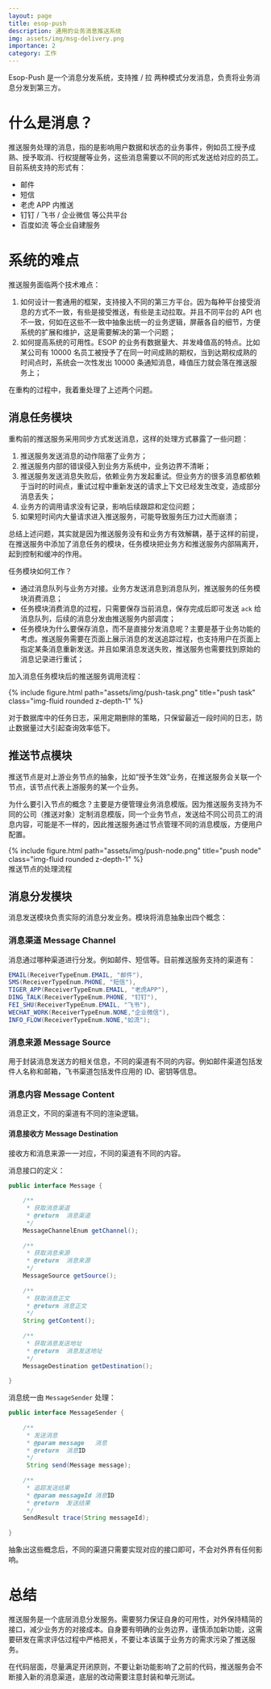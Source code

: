 ```yaml
---
layout: page
title: esop-push
description: 通用的业务消息推送系统
img: assets/img/msg-delivery.png
importance: 2
category: 工作
---
```


Esop-Push 是一个消息分发系统，支持推 / 拉 两种模式分发消息，负责将业务消息分发到第三方。

# 什么是消息？

推送服务处理的消息，指的是影响用户数据和状态的业务事件，例如员工授予成熟、授予取消、行权提醒等业务，这些消息需要以不同的形式发送给对应的员工。目前系统支持的形式有：
- 邮件
- 短信
- 老虎 APP 内推送
- 钉钉 / 飞书 / 企业微信 等公共平台
- 百度如流 等企业自建服务

# 系统的难点

推送服务面临两个技术难点：

1. 如何设计一套通用的框架，支持接入不同的第三方平台。因为每种平台接受消息的方式不一致，有些是接受推送，有些是主动拉取。并且不同平台的 API 也不一致，何如在这些不一致中抽象出统一的业务逻辑，屏蔽各自的细节，方便系统的扩展和维护，这是需要解决的第一个问题；
2. 如何提高系统的可用性。ESOP 的业务有数据量大、并发峰值高的特点。比如某公司有 10000 名员工被授予了在同一时间成熟的期权，当到达期权成熟的时间点时，系统会一次性发出 10000 条通知消息，峰值压力就会落在推送服务上；

在重构的过程中，我着重处理了上述两个问题。

## 消息任务模块

重构前的推送服务采用同步方式发送消息，这样的处理方式暴露了一些问题：

1. 推送服务发送消息的动作阻塞了业务方；
2. 推送服务内部的错误侵入到业务方系统中，业务边界不清晰；
3. 推送服务发送消息失败后，依赖业务方发起重试。但业务方的很多消息都依赖于当时的时间点，重试过程中重新发送的请求上下文已经发生改变，造成部分消息丢失；
4. 业务方的调用请求没有记录，影响后续跟踪和定位问题；
5. 如果短时间内大量请求进入推送服务，可能导致服务压力过大而崩溃；

总结上述问题，其实就是因为推送服务没有和业务方有效解耦，基于这样的前提，在推送服务中添加了消息任务的模块，任务模块把业务方和推送服务内部隔离开，起到控制和缓冲的作用。

任务模块如何工作？

- 通过消息队列与业务方对接。业务方发送消息到消息队列，推送服务的任务模块消费消息；
- 任务模块消费消息的过程，只需要保存当前消息，保存完成后即可发送 `ack` 给消息队列，后续的消息分发由推送服务内部调度；
- 任务模块为什么要保存消息，而不是直接分发消息呢？主要是基于业务功能的考虑。推送服务需要在页面上展示消息的发送追踪过程，也支持用户在页面上指定某条消息重新发送。并且如果消息发送失败，推送服务也需要找到原始的消息记录进行重试；

加入消息任务模块后的推送服务调用流程：
<div class="row">
    <div class="col-sm mt-3 mt-md-0">
        {% include figure.html path="assets/img/push-task.png" title="push task" class="img-fluid rounded z-depth-1" %}
    </div>
</div>

对于数据库中的任务日志，采用定期删除的策略，只保留最近一段时间的日志，防止数据量过大引起查询效率低下。

## 推送节点模块

推送节点是对上游业务节点的抽象，比如“授予生效”业务，在推送服务会关联一个节点，该节点代表上游服务的某一个业务。

为什么要引入节点的概念？主要是方便管理业务消息模版。因为推送服务支持为不同的公司（推送对象）定制消息模版，同一个业务节点，发送给不同公司员工的消息内容，可能是不一样的，因此推送服务通过节点管理不同的消息模版，方便用户配置。

<div class="row">
    <div class="col-sm mt-3 mt-md-0">
        {% include figure.html path="assets/img/push-node.png" title="push node" class="img-fluid rounded z-depth-1" %}
    </div>
</div>
<div class="caption">
    推送节点的处理流程
</div>

## 消息分发模块

消息发送模块负责实际的消息分发业务。模块将消息抽象出四个概念：

### 消息渠道 Message Channel

消息通过哪种渠道进行分发。例如邮件、短信等。目前推送服务支持的渠道有：
```java
EMAIL(ReceiverTypeEnum.EMAIL, "邮件"),  
SMS(ReceiverTypeEnum.PHONE, "短信"),  
TIGER_APP(ReceiverTypeEnum.EMAIL, "老虎APP"),  
DING_TALK(ReceiverTypeEnum.PHONE, "钉钉"),  
FEI_SHU(ReceiverTypeEnum.EMAIL, "飞书"),  
WECHAT_WORK(ReceiverTypeEnum.NONE,"企业微信"),  
INFO_FLOW(ReceiverTypeEnum.NONE,"如流");
```


### 消息来源 Message Source

用于封装消息发送方的相关信息，不同的渠道有不同的内容。例如邮件渠道包括发件人名称和邮箱，飞书渠道包括发件应用的 ID、密钥等信息。

### 消息内容 Message Content

消息正文，不同的渠道有不同的渲染逻辑。

#### 消息接收方 Message Destination

接收方和消息来源一一对应，不同的渠道有不同的内容。

消息接口的定义：
```java
public interface Message {  
  
    /**  
     * 获取消息渠道  
     * @return  消息渠道  
     */  
    MessageChannelEnum getChannel();  
  
    /**  
     * 获取消息来源  
     * @return  消息来源  
     */  
    MessageSource getSource();  
  
    /**  
     * 获取消息正文  
     * @return 消息正文  
     */  
    String getContent();  
  
    /**  
     * 获取消息发送地址  
     * @return  消息发送地址  
     */  
    MessageDestination getDestination();  
  
}
```

消息统一由 `MessageSender` 处理：
```java
public interface MessageSender {  
  
    /**  
     * 发送消息  
     * @param message   消息  
     * @return  消息ID  
     */    
     String send(Message message);  
  
    /**  
     * 追踪发送结果  
     * @param messageId 消息ID  
     * @return  发送结果  
     */  
    SendResult trace(String messageId);  
  
}
```

抽象出这些概念后，不同的渠道只需要实现对应的接口即可，不会对外界有任何影响。

# 总结

推送服务是一个底层消息分发服务。需要努力保证自身的可用性，对外保持精简的接口，减少业务方的对接成本。自身要有明确的业务边界，谨慎添加新功能，这需要研发在需求评估过程中严格把关，不要让本该属于业务方的需求污染了推送服务。

在代码层面，尽量满足开闭原则，不要让新功能影响了之前的代码，推送服务会不断接入新的消息渠道，底层的改动需要注意封装和单元测试。